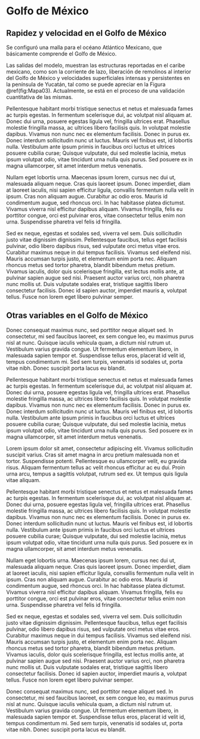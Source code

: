 # Golfo de México

## Rapidez y velocidad en el Golfo de México

Se configuró una malla para el océano Atlántico Mexicano, que básicamente comprende el Golfo de México.

Las salidas del modelo, muestran las estructuras reportadas en el caribe mexicano, como son la corriente de lazo, liberación de remolinos al interior del Golfo de México y velocidades superficiales intensas y persistentes en la península de Yucatán, tal como se puede apreciar en la Figura \@ref(fig:Mapa03). Actualmente, se está en el proceso de una validación cuantitativa de las mismas.





Pellentesque habitant morbi tristique senectus et netus et malesuada fames ac turpis egestas. In fermentum scelerisque dui, ac volutpat nisl aliquam at. Donec dui urna, posuere egestas ligula vel, fringilla ultrices erat. Phasellus molestie fringilla massa, ac ultrices libero facilisis quis. In volutpat molestie dapibus. Vivamus non nunc nec ex elementum facilisis. Donec in purus ex. Donec interdum sollicitudin nunc ut luctus. Mauris vel finibus est, id lobortis nulla. Vestibulum ante ipsum primis in faucibus orci luctus et ultrices posuere cubilia curae; Quisque vulputate, dui sed molestie lacinia, metus ipsum volutpat odio, vitae tincidunt urna nulla quis purus. Sed posuere ex in magna ullamcorper, sit amet interdum metus venenatis.

Nullam eget lobortis urna. Maecenas ipsum lorem, cursus nec dui ut, malesuada aliquam neque. Cras quis laoreet ipsum. Donec imperdiet, diam at laoreet iaculis, nisi sapien efficitur ligula, convallis fermentum nulla velit in ipsum. Cras non aliquam augue. Curabitur ac odio eros. Mauris id condimentum augue, sed rhoncus orci. In hac habitasse platea dictumst. Vivamus viverra nisl efficitur dapibus aliquam. Vivamus fringilla, felis eu porttitor congue, orci est pulvinar eros, vitae consectetur tellus enim non urna. Suspendisse pharetra vel felis id fringilla.

Sed ex neque, egestas et sodales sed, viverra vel sem. Duis sollicitudin justo vitae dignissim dignissim. Pellentesque faucibus, tellus eget facilisis pulvinar, odio libero dapibus risus, sed vulputate orci metus vitae eros. Curabitur maximus neque in dui tempus facilisis. Vivamus sed eleifend nisi. Mauris accumsan turpis justo, et elementum enim porta nec. Aliquam rhoncus metus sed tortor pharetra, blandit bibendum metus pretium. Vivamus iaculis, dolor quis scelerisque fringilla, est lectus mollis ante, at pulvinar sapien augue sed nisi. Praesent auctor varius orci, non pharetra nunc mollis ut. Duis vulputate sodales erat, tristique sagittis libero consectetur facilisis. Donec id sapien auctor, imperdiet mauris a, volutpat tellus. Fusce non lorem eget libero pulvinar semper.

## Otras variables en el Golfo de México

Donec consequat maximus nunc, sed porttitor neque aliquet sed. In consectetur, mi sed faucibus laoreet, ex sem congue leo, eu maximus purus nisl at nunc. Quisque iaculis vehicula quam, a dictum nisl rutrum ut. Vestibulum varius gravida congue. Ut fermentum elementum libero, in malesuada sapien tempor et. Suspendisse tellus eros, placerat id velit id, tempus condimentum mi. Sed sem turpis, venenatis id sodales ut, porta vitae nibh. Donec suscipit porta lacus eu blandit.

Pellentesque habitant morbi tristique senectus et netus et malesuada fames ac turpis egestas. In fermentum scelerisque dui, ac volutpat nisl aliquam at. Donec dui urna, posuere egestas ligula vel, fringilla ultrices erat. Phasellus molestie fringilla massa, ac ultrices libero facilisis quis. In volutpat molestie dapibus. Vivamus non nunc nec ex elementum facilisis. Donec in purus ex. Donec interdum sollicitudin nunc ut luctus. Mauris vel finibus est, id lobortis nulla. Vestibulum ante ipsum primis in faucibus orci luctus et ultrices posuere cubilia curae; Quisque vulputate, dui sed molestie lacinia, metus ipsum volutpat odio, vitae tincidunt urna nulla quis purus. Sed posuere ex in magna ullamcorper, sit amet interdum metus venenatis.



Lorem ipsum dolor sit amet, consectetur adipiscing elit. Vivamus sollicitudin suscipit varius. Cras sit amet magna in arcu pretium malesuada non et tortor. Suspendisse potenti. Pellentesque eu ullamcorper velit, eu gravida risus. Aliquam fermentum tellus ac velit rhoncus efficitur ac eu dui. Proin urna arcu, tempus a sagittis volutpat, rutrum sed ex. Ut tempus quis ligula vitae aliquam.

Pellentesque habitant morbi tristique senectus et netus et malesuada fames ac turpis egestas. In fermentum scelerisque dui, ac volutpat nisl aliquam at. Donec dui urna, posuere egestas ligula vel, fringilla ultrices erat. Phasellus molestie fringilla massa, ac ultrices libero facilisis quis. In volutpat molestie dapibus. Vivamus non nunc nec ex elementum facilisis. Donec in purus ex. Donec interdum sollicitudin nunc ut luctus. Mauris vel finibus est, id lobortis nulla. Vestibulum ante ipsum primis in faucibus orci luctus et ultrices posuere cubilia curae; Quisque vulputate, dui sed molestie lacinia, metus ipsum volutpat odio, vitae tincidunt urna nulla quis purus. Sed posuere ex in magna ullamcorper, sit amet interdum metus venenatis.

Nullam eget lobortis urna. Maecenas ipsum lorem, cursus nec dui ut, malesuada aliquam neque. Cras quis laoreet ipsum. Donec imperdiet, diam at laoreet iaculis, nisi sapien efficitur ligula, convallis fermentum nulla velit in ipsum. Cras non aliquam augue. Curabitur ac odio eros. Mauris id condimentum augue, sed rhoncus orci. In hac habitasse platea dictumst. Vivamus viverra nisl efficitur dapibus aliquam. Vivamus fringilla, felis eu porttitor congue, orci est pulvinar eros, vitae consectetur tellus enim non urna. Suspendisse pharetra vel felis id fringilla.

Sed ex neque, egestas et sodales sed, viverra vel sem. Duis sollicitudin justo vitae dignissim dignissim. Pellentesque faucibus, tellus eget facilisis pulvinar, odio libero dapibus risus, sed vulputate orci metus vitae eros. Curabitur maximus neque in dui tempus facilisis. Vivamus sed eleifend nisi. Mauris accumsan turpis justo, et elementum enim porta nec. Aliquam rhoncus metus sed tortor pharetra, blandit bibendum metus pretium. Vivamus iaculis, dolor quis scelerisque fringilla, est lectus mollis ante, at pulvinar sapien augue sed nisi. Praesent auctor varius orci, non pharetra nunc mollis ut. Duis vulputate sodales erat, tristique sagittis libero consectetur facilisis. Donec id sapien auctor, imperdiet mauris a, volutpat tellus. Fusce non lorem eget libero pulvinar semper.

Donec consequat maximus nunc, sed porttitor neque aliquet sed. In consectetur, mi sed faucibus laoreet, ex sem congue leo, eu maximus purus nisl at nunc. Quisque iaculis vehicula quam, a dictum nisl rutrum ut. Vestibulum varius gravida congue. Ut fermentum elementum libero, in malesuada sapien tempor et. Suspendisse tellus eros, placerat id velit id, tempus condimentum mi. Sed sem turpis, venenatis id sodales ut, porta vitae nibh. Donec suscipit porta lacus eu blandit.
